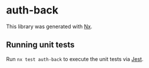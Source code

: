 # auth-back

This library was generated with [Nx](https://nx.dev).

## Running unit tests

Run `nx test auth-back` to execute the unit tests via [Jest](https://jestjs.io).
